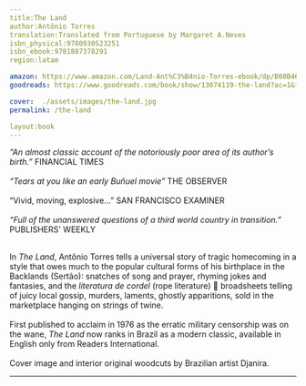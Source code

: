```yaml
---
title:The Land
author:Antônio Torres
translation:Translated from Portuguese by Margaret A.Neves
isbn_physical:9780930523251
isbn_ebook:9781887378291
region:latam

amazon: https://www.amazon.com/Land-Ant%C3%B4nio-Torres-ebook/dp/B08B46TTSN
goodreads: https://www.goodreads.com/book/show/13074119-the-land?ac=1&from_search=true&qid=86P5umFZfL&rank=1

cover:  ./assets/images/the-land.jpg
permalink: /the-land

layout:book
---
```

*“An almost classic account of the notoriously poor area of its author’s birth.”* 
FINANCIAL TIMES
<br><br>
*“Tears at you like an early Buñuel movie”*		THE OBSERVER
<br><br>
“Vivid, moving, explosive…”		SAN FRANCISCO EXAMINER
<br><br>
*“Full of the unanswered questions of a third world country in transition.”*  PUBLISHERS' WEEKLY
<br><br>

In *The Land*, Antônio Torres tells a universal story of tragic homecoming in a style that owes much to the popular cultural forms of his birthplace in the Backlands (Sertão): snatches of song and prayer, rhyming jokes and fantasies, and the *literatura de cordel* (rope literature)  broadsheets telling of juicy local gossip, murders, laments, ghostly apparitions, sold in the marketplace hanging on strings of twine. 
<br><br>
First published to acclaim in 1976 as the erratic military censorship was on the wane, *The Land* now ranks in Brazil as a modern classic, available in English only from Readers International.
<br><br>
Cover image and interior original woodcuts by Brazilian artist Djanira.



---
